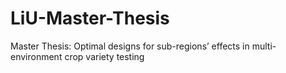 # LiU-Master-Thesis
Master Thesis: Optimal designs for sub-regions’ effects in multi-environment crop variety testing
